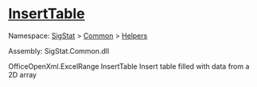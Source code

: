 # [InsertTable](./ExcelHelper-100663990.md)

Namespace: [SigStat]() > [Common](./../../README.md) > [Helpers](./../README.md)

Assembly: SigStat.Common.dll

OfficeOpenXml.ExcelRange   InsertTable    Insert table filled with data from a 2D array
